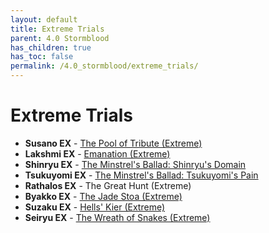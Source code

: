 ```yaml
---
layout: default
title: Extreme Trials
parent: 4.0 Stormblood
has_children: true
has_toc: false
permalink: /4.0_stormblood/extreme_trials/
---
```


# Extreme Trials

- **Susano EX** - [The Pool of Tribute (Extreme)](susano.en.md)
- **Lakshmi EX** - [Emanation (Extreme)](lakshmi.en.md)
- **Shinryu EX** - [The Minstrel's Ballad: Shinryu's Domain](shinryu.en.md)
- **Tsukuyomi EX** - [The Minstrel's Ballad: Tsukuyomi's Pain](tsukuyomi.en.md)
- **Rathalos EX** - The Great Hunt (Extreme)
- **Byakko EX** - [The Jade Stoa (Extreme)](byakko.en.md)
- **Suzaku EX** - [Hells' Kier (Extreme)](suzaku.en.md)
- **Seiryu EX** - [The Wreath of Snakes (Extreme)](seiryu.en.md)